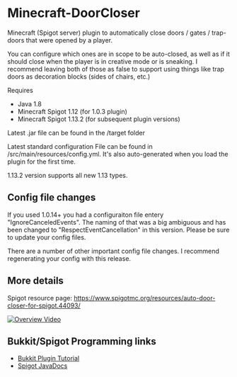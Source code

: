 # Minecraft-DoorCloser
Minecraft (Spigot server) plugin to automatically close doors / gates / trap-doors that were opened by a player. 

You can configure which ones are in scope to be auto-closed, as well as if it should close when the player is in creative mode or is sneaking. I recommend leaving both of those as false to support using things like trap doors as decoration blocks (sides of chairs, etc.)

Requires
* Java 1.8
* Minecraft Spigot 1.12 (for 1.0.3 plugin)
* Minecraft Spigot 1.13.2 (for subsequent plugin versions)

Latest .jar file can be found in the /target folder

Latest standard configuration File can be found in /src/main/resources/config.yml. It's also auto-generated when you load the plugin for the first time.

1.13.2 version supports all new 1.13 types.

## Config file changes
If you used 1.0.14+ you had a configuraiton file entery "IgnoreCanceledEvents". The naming of that was a big ambiguous and has been changed to "RespectEventCancellation" in this version. Please be sure to update your config files.

There are a number of other important config file changes. I recommend regenerating your config with this release.

## More details

Spigot resource page:
https://www.spigotmc.org/resources/auto-door-closer-for-spigot.44093/

[![Overview Video](http://img.youtube.com/vi/sSEuPI7GZ9I/0.jpg)](http://www.youtube.com/watch?v=sSEuPI7GZ9I)


## Bukkit/Spigot Programming links

* [Bukkit Plugin Tutorial](http://bukkit.gamepedia.com/Plugin_Tutorial)
* [Spigot JavaDocs](https://hub.spigotmc.org/javadocs/spigot/)
